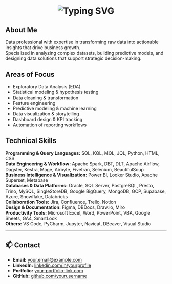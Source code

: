 <!-- Title with Typing Effect -->
<!-- Title with Typing Effect (faster) -->
<!-- Title with Typing Effect (green, slower) -->
<h1 align="center">
  <img src="https://readme-typing-svg.herokuapp.com?font=Fira+Code&weight=500&size=28&duration=1070&pause=1000&color=32CD32&center=true&vCenter=true&width=650&lines=Hi+I'm+Nam;Data+Analyst+%7C+Data+Scientist;Python+%7C+Power+BI+%7C+Looker+Studio+%7C+SQL" alt="Typing SVG" />
</h1>

</h1>

</h1>

## About Me
Data professional with expertise in transforming raw data into actionable insights that drive business growth.  
Specialized in analyzing complex datasets, building predictive models, and designing data solutions that support strategic decision-making.

## Areas of Focus
- Exploratory Data Analysis (EDA)
- Statistical modeling & hypothesis testing
- Data cleaning & transformation
- Feature engineering
- Predictive modeling & machine learning
- Data visualization & storytelling
- Dashboard design & KPI tracking
- Automation of reporting workflows

## Technical Skills

**Programming & Query Languages:** SQL, KQL, MQL, JQL, Python, HTML, CSS  
**Data Engineering & Workflow:** Apache Spark, DBT, DLT, Apache Airflow, Dagster, Kestra, Mage, Airbyte, Fivetran, Selenium, BeautifulSoup  
**Business Intelligence & Visualization:** Power BI, Looker Studio, Apache Superset, Metabase  
**Databases & Data Platforms:** Oracle, SQL Server, PostgreSQL, Presto, Trino, MySQL, SingleStoreDB, Google BigQuery, MongoDB, GCP, Supabase, Azure, Snowflake, Databricks  
**Collaboration Tools:** Jira, Confluence, Trello, Notion  
**Design & Documentation:** Figma, DBDocs, Draw.io, Miro  
**Productivity Tools:** Microsoft Excel, Word, PowerPoint, VBA, Google Sheets, GA4, SmartLook  
**Others:** VS Code, PyCharm, Jupyter, Navicat, DBeaver, Visual Studio

---

## 📫 Contact
- **Email:** [your.email@example.com](mailto:your.email@example.com)  
- **LinkedIn:** [linkedin.com/in/yourprofile](https://linkedin.com/in/yourprofile)  
- **Portfolio:** [your-portfolio-link.com](https://your-portfolio-link.com)  
- **GitHub:** [github.com/yourusername](https://github.com/yourusername)
